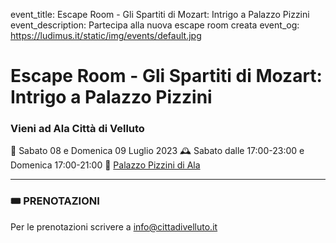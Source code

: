 event_title: Escape Room - Gli Spartiti di Mozart: Intrigo a Palazzo Pizzini
event_description: Partecipa alla nuova escape room creata 
event_og: https://ludimus.it/static/img/events/default.jpg

# Escape Room - Gli Spartiti di Mozart: Intrigo a Palazzo Pizzini

### Vieni ad Ala Città di Velluto

📅 Sabato 08 e Domenica 09 Luglio 2023
🕰 Sabato dalle 17:00-23:00 e Domenica 17:00-21:00
📍 [Palazzo Pizzini di Ala](https://goo.gl/maps/HnyH8ZEngGvAowsC7)

---

### 🎟️ PRENOTAZIONI

Per le prenotazioni scrivere a [info@cittadivelluto.it](mailto:info@cittadivelluto.it)
